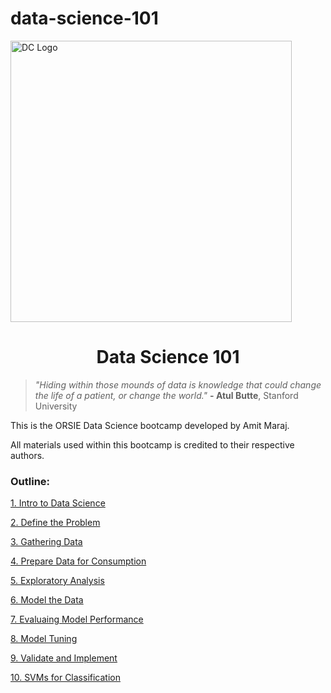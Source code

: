 # data-science-101

<img style="width:450px;" src="https://durhamcollege.ca/wp-content/uploads/ai-hub-header.jpg" alt="DC Logo"/>

<h1 style="text-align:center;">Data Science 101</h1>

<blockquote><i>"Hiding within those mounds of data is knowledge that could change the life of a patient, or change the world."</i> <strong>- Atul Butte</strong>, Stanford University</blockquote>

This is the ORSIE Data Science bootcamp developed by Amit Maraj. 

All materials used within this bootcamp is credited to their respective authors. 


### Outline:

[1. Intro to Data Science](https://github.com/maraja/data-science-101/blob/master/Lesson%201/Lesson%201.ipynb)

[2. Define the Problem](https://github.com/maraja/data-science-101/blob/master/Lesson%202/Lesson%202.ipynb)

[3. Gathering Data](https://github.com/maraja/data-science-101/blob/master/Lesson%203/Lesson%203.ipynb)

[4. Prepare Data for Consumption](https://github.com/maraja/data-science-101/blob/master/Lesson%204/Lesson%204.ipynb)

[5. Exploratory Analysis](https://github.com/maraja/data-science-101/blob/master/Lesson%205/Lesson%205.ipynb)

[6. Model the Data](https://github.com/maraja/data-science-101/blob/master/Lesson%206/Lesson%206.ipynb)

[7. Evaluaing Model Performance](https://github.com/maraja/data-science-101/blob/master/Lesson%207/Lesson%207.ipynb)

[8. Model Tuning](https://github.com/maraja/data-science-101/blob/master/Lesson%208/Lesson%208.ipynb)

[9. Validate and Implement](https://github.com/maraja/data-science-101/blob/master/Lesson%209/Lesson%209.ipynb)

[10. SVMs for Classification](https://github.com/maraja/data-science-101/blob/master/Lesson%2010/Lesson%2010.ipynb)
